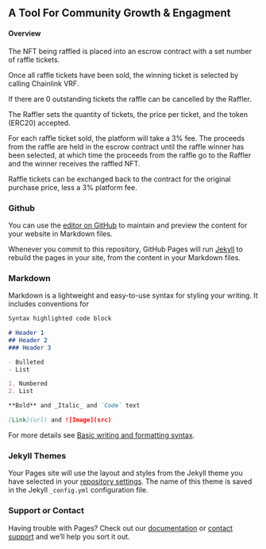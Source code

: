 ## A Tool For Community Growth & Engagment

#### Overview

The NFT being raffled is placed into an escrow contract with a set number of raffle tickets.

Once all raffle tickets have been sold, the winning ticket is selected by calling Chainlink VRF.

If there are 0 outstanding tickets the raffle can be cancelled by the Raffler.

The Raffler sets the quantity of tickets, the price per ticket, and the token (ERC20) accepted.

For each raffle ticket sold, the platform will take a 3% fee. The proceeds from the raffle are held in the escrow contract until the raffle winner has been selected, at which time the proceeds from the raffle go to the Raffler and the winner receives the raffled NFT.

Raffle tickets can be exchanged back to the contract for the original purchase price, less a 3% platform fee.

### Github

You can use the [editor on GitHub](https://github.com/itsnickkane/nftraffler/edit/gh-pages/index.md) to maintain and preview the content for your website in Markdown files.

Whenever you commit to this repository, GitHub Pages will run [Jekyll](https://jekyllrb.com/) to rebuild the pages in your site, from the content in your Markdown files.

### Markdown

Markdown is a lightweight and easy-to-use syntax for styling your writing. It includes conventions for

```markdown
Syntax highlighted code block

# Header 1
## Header 2
### Header 3

- Bulleted
- List

1. Numbered
2. List

**Bold** and _Italic_ and `Code` text

[Link](url) and ![Image](src)
```

For more details see [Basic writing and formatting syntax](https://docs.github.com/en/github/writing-on-github/getting-started-with-writing-and-formatting-on-github/basic-writing-and-formatting-syntax).

### Jekyll Themes

Your Pages site will use the layout and styles from the Jekyll theme you have selected in your [repository settings](https://github.com/itsnickkane/nftraffler/settings/pages). The name of this theme is saved in the Jekyll `_config.yml` configuration file.

### Support or Contact

Having trouble with Pages? Check out our [documentation](https://docs.github.com/categories/github-pages-basics/) or [contact support](https://support.github.com/contact) and we’ll help you sort it out.
